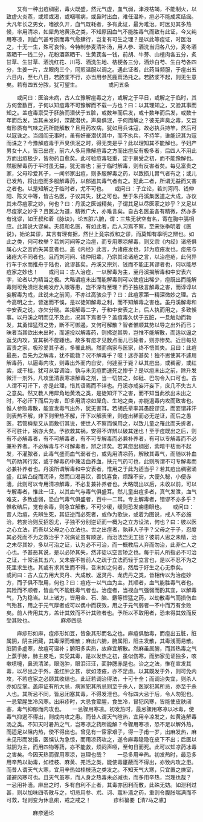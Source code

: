 <!-- { "loadSidebar": true } -->
　　又有一种出痘稠密，毒火既盛，然元气虚，血气弱，津液枯竭，不能制火，以致虚火炎蒸，或烦或渴，或咽喉病，或鼻时出血，难任温补，痘必不能成浆结痂。大凡年长之男女，嗜欲久开，血气既耗者，多有此证，最为难治。时医见其多热候，率用清凉，如犀角地黄汤之类，不知原因血气不能胜毒气而致有此证，今又纯用寒凉，则血气甚亏损而毒气愈肆行，岂复有可生之理？是以此等痘证，时医治之，十无一生，殊可哀怜。今特制参麦清补汤，用人参、酒洗当归各八分，麦冬酒蒸晒干一钱二分，花粉酒蒸晒干、生黄芪各一钱，前胡、牛蒡、山楂肉各五分，炙甘草、生甘草、酒洗红花、川芎、酒洗生地、桔梗各三分，酒炒白芍、生白芍各四分，生姜一片，龙眼肉三个，同煎温服以调之。遇此证者，此药当频服，于痘出五六日内，至七八日，若脓浆不行，亦当用参芪鹿茸汤托之。若脓浆不起，则无生意矣。若有四五分脓，犹可望生。
　　　　　或问五条

　　或问曰：医治未病，古人立豫解痘毒之方，或解之于平日，或解之于临时，其方何啻数百，子何以知痘毒不可豫解而不载一方也？曰：以其理知之，又验其事而知之。盖痘毒禀受于胚胎而潜伏于五脏，或数年而后发，或十数年而后发，或数十年而后发，当其未发时，深藏潜伏，声臭俱泯，于何而解之？彼无声臭之毒，又岂有形质有气味之药所能解散？且用药攻病，犹如用兵诛寇，故必执兵持竿，然后可以寇诛之。当闾阎无事时，虽有奸豪潜伏其中，而不执兵，不持竿，谁能识其为寇而诛之？今豫解痘毒于声臭俱泯之时，得无类是乎？此以理知其不能解也。予妇产男女十人，皆已出痘，前六人多用豫解痘毒之方而出痘反有极多者，后四人不用此方而出痘极少，皆勿药自愈矣。此可验痘毒轻重，定于禀受之初，而不能豫解也。然服解毒药于平时虽无益，犹无害也；至于临时解毒，则有反害者矣。每见富贵之家，父母珍爱其子，一闻邻家出痘，则多服解毒之药，以致损儿胃气者有之；或儿已发热，将出痘而多服解毒药，以郁遏其毒气者有之。犯此二者，所谓无益而又害之者也。以是知解之于临时者，尤不可也。　　或问曰：子立论，若刘河间、钱仲阳、陈文中等，皆古名医，子议其失，犹之可也。至于朱丹溪集医道之大成，亦议其未尽痘家之妙，何也？曰：丹溪之医诚精矣，子谓其足以尽医家之妙乎？又足以尽痘家之妙乎？且医之为道，精微广大，亦难言矣。自古名医虽各有精微，然亦多有讹谬，如王叔和着《脉诀》，论五脏六腑，谓：三焦无状空有名，寄在胸中膈相应。此其说大谬矣。夫叔和名医，有如此者，后人习焉不察，至宋张季明着《医说》，始论其谬，其言有理有据，然世上竟宗叔和之谬，而莫知有季明之辨也。如此之类，何可枚举？若刘河间等之治痘，而专用寒凉解毒，则又宗《内经》诸疮俱属心火之言而失其意者也。盖《内经》此言，为诸疮发也，非为痘疮发也。痘疮与诸疮大不同者也。且而刘河间、钱仲阳辈，乃宗其论诸疮之言，以治痘疮，此何异行车于水而推舟于陆也，讹谬甚矣。丹溪又宗刘、钱而不能正其谬者也，何以能尽痘家之妙也！　　或问曰：古人治痘，一以解毒为主，至丹溪揭解毒和中安表六字，论者以为精当之极。大略谓痘未出而能解毒则可以使痘出稀少，痘既出而能解毒则可免溃烂发痈发疔入眼等患，岂不深有至理？而子独极言解毒之害，而谆谆以妄解毒为戒，此说未之前闻，不亦过高骇众乎？曰：此痘家第一精深微妙之理。古今高明之士，皆迷而不悞，是以徒知解毒之利，而不知解毒之害也。虽丹溪解毒和中安表之说，亦欠分晓。盖揭解毒二字，于和中安表之上，后人执而用之，多致悞事。以丹溪之明而见不及此，况其下焉者乎？盖痘毒久伏于五脏，一旦触动而勃发，其勇悍猛烈之势，断不可御遏，又何可解散？智者惟顺其势以导之出外而已；昧者当其欲出未出时，而遽投以解毒药，则拂逆其势，岂惟不能解散，而适以逼之返戈内攻，宜其祸不旋踵也。故多有痘才见数点而儿已毙者，则亦惨矣。近日每见富贵之家，极珍爱其子者，多罹此祸。然而病家与医家，终不悟其失。且曰：此痘最恶，吾先为之解毒，犹不能救？况不解毒乎？噫！迷亦甚矣！独不思使其不遽用解毒药，以逼毒内攻，则毒出外而内自安，何遽至于毙？纵其痘出，或稠密，或红紫，或干枯，犹可从容调治，孰与未见痘而速死之惨乎？是以痘未出之前，除升发微汗一剂外，凡攻里清表寒凉解毒之剂，当一切禁之，如砒、巴勿令入口可也。古人谓不可汗下，亦是此理，惜其语焉而不详也。丹溪亦戒妄汗妄下，庶几不失古人之意矣。然又教人用犀角地黄汤之类，是徒知汗下之害，而不知当此欲出未出之时，不必汗下而后为害，即多用清凉如犀角、生地之类，亦能遏毒内攻而致害也。惟人参败毒散，能宣发毒气出外，犹无害耳。若胡氏辈率其愚臆谬见，而妄谓非汗则表热不解，非下则里热不解，汗下以解表里，则痘出稀而必无逆证，而后之愚医，若管橓辈又从而敷衍其说，使世人不察而悞用之，以致儿童之罹此而夭折者，不可胜计，祸亦大矣。予欲救其祸，安得不详辨以破其迷也！至于痘既出之后，则有不必解毒者，有不可解毒者，有不可专解毒而必兼补养者，有可以专解毒而不必兼补养者。不必解毒与不可解毒者，辨之详矣。若其痘出稠密，紫暗干枯而不起发，不灌脓者，此毒气盛而血气弱者也，或先用清凉药，解散其毒气，而随以补血气药助其行浆，或于解毒药中兼活血养血，扶元气药可也，此则所谓不可专解毒而必兼补养者也。丹溪所谓解毒和中安表者，惟用之于此为适当乎？若其痘出稠密涌盛，红紫凸绽而润泽，然而口渴喜饮，善饥喜食，烦躁不安，大便久秘，小便赤濇，此则可以专用清凉解毒，不必复兼补养者也。大略既出以后，未收以前，可以专解毒者，惟此一证，以其血气与毒气俱盛耳。然儿童出痘多者，真气发泄，血气难支，多致虚弱，恐血气毒气俱盛者，百中一二耳。专主解毒者，错谬不亦多乎？惟收结后，觉有余毒，则急宜解散，不可少缓，缓则恐发痈患眼也。　　或问曰：昔人治痘，先辨生死，其证逆而必死者，或作为歌诀，或着为图说，戒人不必施治，若妄治则反招怨尤，子独不分别逆证而一概为之立方设法，何也？曰：彼以医之心立法，而吾以父母之心立法也。世之出痘者，孰非人子乎？父母之于子，忍度其必死而不为之救治乎？况病证虽有顺逆，而治法岂无工拙？彼前人思之未精，治之未尽其妙，多以可治之证，认为必不可治，而一概教后人弃而勿治，此非仁人之心也。予甚恶其说，是以必矫其失，然非徒以空言矫之也。每于前人所指必不可治之证，十常活其五六，又未尝不咎前人之疏于立法而轻于立言也，是以不忍不为之死里求生也。其或有求其生而不得，吾末如之何者，然后于好生之心无忝矣。　　或问曰：古人立方用大灵丹、大成散、返灵丹、龙虎丹之类，皆相传以为治痘妙方，而子俱不取用，何也？曰：痘疮一以气血为主。其顺者，血气能胜毒气者也。其险而不顺者，皆血气不能胜毒气者也。治痘者，当视血气强弱而酌其宜，以解毒气，乃为稳当。以上诸方，皆用金、石、脑、麝等悍猛之药，以劫散毒气而损伤血气殆甚，用之于元气厚者或可以偶中而获效，用之于元气弱者一不中而万有余败矣。前人传用其方，盖计其效而不计其败者也。予所以不取用者，恐未得其效而反受其败也。
　　　　　麻疹四忌

　　麻疹形如麻，痘疹形如豆，皆象其形而名之也。麻痘俱胎毒，而痘出五脏，脏属阴，阴主闭藏，其毒深而难散；麻出六腑，腑属阳，阳主发散，其毒浅而易散。脏阴多虚寒，故痘可温补；腑阳多实热，故麻宜解散。然麻虽属腑，而其热毒之气上蒸于肺，肺主皮毛，实受其毒，是以发热之初，虽似伤寒，而肺家见证独多，咳嗽喷嚏，鼻流清涕，眼泡肿，眼泪汪汪，面肿腮赤是也。治之之法，惟在宣发其毒，以尽出之于外，虽红肿之甚，状如漆疮，亦不足虑。以其既发于外，则可免内攻，不若痘家之必顾其收结也。此证若调治得法，十可十全；而调治失宜，则杀人亦如反掌。盖麻证有所大忌，病家犯其所忌则至于杀人，医家犯其所忌，亦至于杀人也。其所忌不同，皆忌闭塞其毒，不得发泄也。今标四大忌于后，令人勿犯也。　　一忌荤腥生冷风寒。出麻疹时，大忌食荤腥，食生冷，冒犯风寒，皆能使皮肤闭塞，毒气抑郁而内攻也。　　一忌骤用寒凉。初发热时，最忌骤用寒凉以冰毒，使毒气抑遏不得出，则成内攻之患。而昔人谓天气暄热，宜用辛凉发之，如黄连解毒汤之类。不知天时暑热之气，岂寒凉之药所能解？今骤用寒凉，恐不足以解外热，而适足以阻内热，使不得出也。曾见有一宦家艰子，得一子甫一岁，出麻发热，麻未见形而发搐，医悞认为急惊，而用凉药攻之，遂令麻毒隐隐在皮下不出；后医以滋阴为主，而用四物等药，亦不能救，烦闷声哑，至旬日而死。此可以知凉药冰毒之害矣。今因天热而骤用寒凉，岂理也哉？　　一忌多用辛热。初发热时，最忌多用辛热以助毒，如桂枝、麻黄、羌活之类，能使毒壅蔽而不得出，亦致内攻之患。而昔人谓天气大寒，宜用辛热如桂枝汤之类发之。不知天气大寒，只宜置之燠室，谨避风寒可也。且天气虽寒，而人身之热毒未必减也，而多用辛热，岂理也哉？　　一忌用补濇。麻出之时，多有自利不止者，其毒亦因利而散，此殊无妨。如泄利过甚，则以加味四苓散与之，切忌用参、朮、诃、蔻补濇之药，重则令腹胀喘满而不可救，轻则变为休息痢，戒之戒之！
　　　　疹科纂要【清?马之骐】

　　　　　麻疹通论

